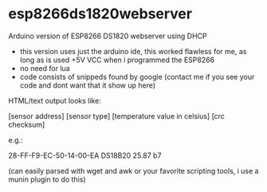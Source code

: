 # esp8266ds1820webserver
Arduino version of ESP8266 DS1820 webserver using DHCP

- this version uses just the arduino ide, this worked flawless for me, as long as is used +5V VCC when i programmed the ESP8266
- no need for lua
- code consists of snippeds found by google (contact me if you see your code and dont want that it show up here)

HTML/text output looks like: 

[sensor address] [sensor type] [temperature value in celsius] [crc checksum]

e.g.:

28-FF-F9-EC-50-14-00-EA DS18B20 25.87 b7

(can easily parsed with wget and awk or your favorite scripting tools, i use a munin plugin to do this)



